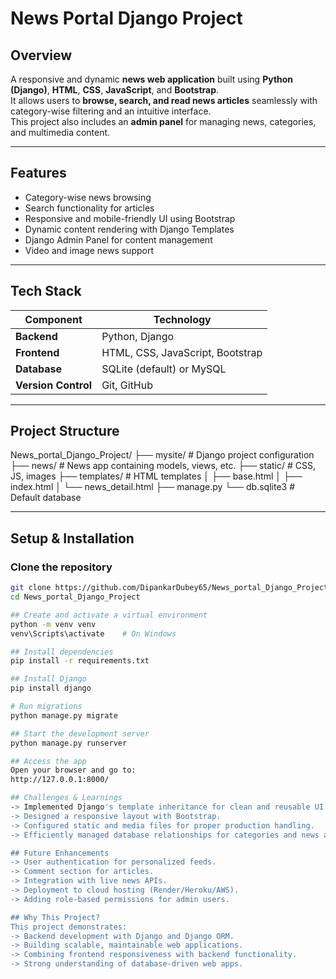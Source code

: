 # News Portal Django Project

## Overview
A responsive and dynamic **news web application** built using **Python (Django)**, **HTML**, **CSS**, **JavaScript**, and **Bootstrap**.  
It allows users to **browse, search, and read news articles** seamlessly with category-wise filtering and an intuitive interface.  
This project also includes an **admin panel** for managing news, categories, and multimedia content.

---

## Features
-  Category-wise news browsing  
- Search functionality for articles  
- Responsive and mobile-friendly UI using Bootstrap  
- Dynamic content rendering with Django Templates  
- Django Admin Panel for content management  
- Video and image news support  

---

## Tech Stack
| Component       | Technology                     |
|----------------|--------------------------------|
| **Backend**    | Python, Django                  |
| **Frontend**   | HTML, CSS, JavaScript, Bootstrap|
| **Database**   | SQLite (default) or MySQL       |
| **Version Control** | Git, GitHub                |

---

## Project Structure
News_portal_Django_Project/
├── mysite/ # Django project configuration
├── news/ # News app containing models, views, etc.
├── static/ # CSS, JS, images
├── templates/ # HTML templates
│ ├── base.html
│ ├── index.html
│ └── news_detail.html
├── manage.py
└── db.sqlite3 # Default database


---

## Setup & Installation

### Clone the repository
```bash
git clone https://github.com/DipankarDubey65/News_portal_Django_Project.git
cd News_portal_Django_Project

## Create and activate a virtual environment
python -m venv venv
venv\Scripts\activate    # On Windows

## Install dependencies
pip install -r requirements.txt

## Install Django
pip install django

# Run migrations
python manage.py migrate

## Start the development server
python manage.py runserver

## Access the app
Open your browser and go to:
http://127.0.0.1:8000/

## Challenges & Learnings
-> Implemented Django's template inheritance for clean and reusable UI.  
-> Designed a responsive layout with Bootstrap.
-> Configured static and media files for proper production handling.
-> Efficiently managed database relationships for categories and news articles.

## Future Enhancements
-> User authentication for personalized feeds.
-> Comment section for articles.
-> Integration with live news APIs.
-> Deployment to cloud hosting (Render/Heroku/AWS).
-> Adding role-based permissions for admin users.

## Why This Project?
This project demonstrates:
-> Backend development with Django and Django ORM.
-> Building scalable, maintainable web applications.
-> Combining frontend responsiveness with backend functionality.
-> Strong understanding of database-driven web apps.

